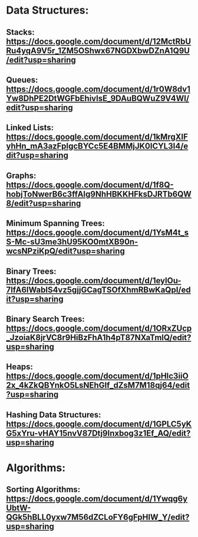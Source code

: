 # Data Structures:

## Stacks: https://docs.google.com/document/d/12MctRbURu4yqA9V5r_1ZM5OShwx67NGDXbwDZnA1Q9U/edit?usp=sharing

## Queues: https://docs.google.com/document/d/1r0W8dv1Yw8DhPE2DtWGFbEhivlsE_9DAuBQWuZ9V4WI/edit?usp=sharing

## Linked Lists: https://docs.google.com/document/d/1kMrgXIFyhHn_mA3azFpIgcBYCc5E4BMMjJK0lCYL3I4/edit?usp=sharing

## Graphs: https://docs.google.com/document/d/1f8Q-hobjToNwerB6c3ffAIg9NhHBKKHFksDJRTb6QW8/edit?usp=sharing

## Minimum Spanning Trees: https://docs.google.com/document/d/1YsM4t_sS-Mc-sU3me3hU95KO0mtXB90n-wcsNPziKpQ/edit?usp=sharing

## Binary Trees: https://docs.google.com/document/d/1eylOu-7IfA6IWablS4vz5gjjGCagTSOfXhmRBwKaQpI/edit?usp=sharing

## Binary Search Trees: https://docs.google.com/document/d/1ORxZUcp_JzoiaK8jrVC8r9HiBzFhA1h4pT87NXaTmlQ/edit?usp=sharing

## Heaps: https://docs.google.com/document/d/1pHIc3iiO2x_4kZkQBYnkO5LsNEhGIf_dZsM7M18qj64/edit?usp=sharing

## Hashing Data Structures: https://docs.google.com/document/d/1GPLC5yKG5xYru-vHAY15nvV87Dtj9Inxbog3z1Ef_AQ/edit?usp=sharing


# Algorithms:

## Sorting Algorithms: https://docs.google.com/document/d/1Ywqg6yUbtW-QGk5hBLL0yxw7M56dZCLoFY6gFpHlW_Y/edit?usp=sharing
